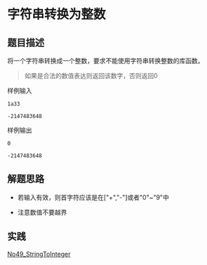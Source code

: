 

# 字符串转换为整数

## 题目描述

将一个字符串转换成一个整数，要求不能使用字符串转换整数的库函数。

> 如果是合法的数值表达则返回该数字，否则返回0

样例输入
```
1a33

-2147483648
```
样例输出
```
0

-2147483648
```

## 解题思路

- 若输入有效，则首字符应该是在["+","-"]或者"0"~"9"中

- 注意数值不要越界

## 实践

[No49_StringToInteger](/algorithms-java-example/src/main/java/space.mamba/coding/interviews/No49_StringToInteger.java)



